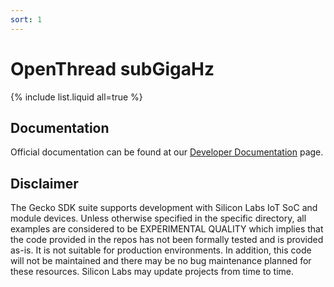 ```yaml
---
sort: 1
---
```


# OpenThread subGigaHz

{% include list.liquid all=true %}

## Documentation ##

Official documentation can be found at our [Developer Documentation](https://docs.silabs.com/openthread/latest/) page.

## Disclaimer ##

The Gecko SDK suite supports development with Silicon Labs IoT SoC and module devices. Unless otherwise specified in the specific directory, all examples are considered to be EXPERIMENTAL QUALITY which implies that the code provided in the repos has not been formally tested and is provided as-is. It is not suitable for production environments. In addition, this code will not be maintained and there may be no bug maintenance planned for these resources. Silicon Labs may update projects from time to time.
